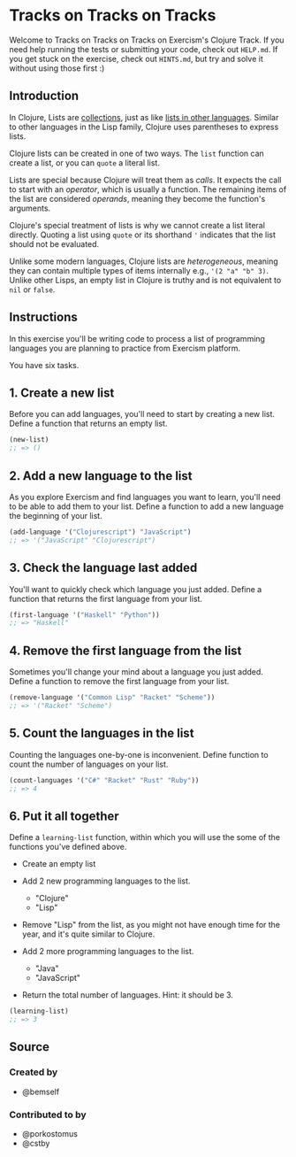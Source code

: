 # Tracks on Tracks on Tracks

Welcome to Tracks on Tracks on Tracks on Exercism's Clojure Track.
If you need help running the tests or submitting your code, check out `HELP.md`.
If you get stuck on the exercise, check out `HINTS.md`, but try and solve it without using those first :)

## Introduction

In Clojure, Lists are [collections][type-collection], just as like [lists in other languages][type-list]. Similar to other languages in the Lisp family, Clojure uses parentheses to express lists.

Clojure lists can be created in one of two ways. The `list` function can create a list, or you can `quote` a literal list.

Lists are special because Clojure will treat them as _calls_. It expects the call to start with an _operator_, which is usually a function. The remaining items of the list are considered _operands_, meaning they become the function's arguments.

Clojure's special treatment of lists is why we cannot create a list literal directly. Quoting a list using `quote` or its shorthand `'` indicates that the list should not be evaluated.

Unlike some modern languages, Clojure lists are _heterogeneous_, meaning they can contain multiple types of items internally e.g., `'(2 "a" "b" 3)`.
Unlike other Lisps, an empty list in Clojure is truthy and is not equivalent to `nil` or `false`.

[type-list]: https://github.com/exercism/v3/blob/main/reference/types/list.md
[type-collection]: https://github.com/exercism/v3/blob/main/reference/types/collection.md

## Instructions

In this exercise you'll be writing code to process a list of programming languages you are planning to practice from Exercism platform.

You have six tasks.

## 1. Create a new list

Before you can add languages, you'll need to start by creating a new list. Define a function that returns an empty list.

```clojure
(new-list)
;; => ()
```

## 2. Add a new language to the list

As you explore Exercism and find languages you want to learn, you'll need to be able to add them to your list. Define a function to add a new language the beginning of your list.

```clojure
(add-language '("Clojurescript") "JavaScript")
;; => '("JavaScript" "Clojurescript")
```

## 3. Check the language last added

You'll want to quickly check which language you just added. Define a function that returns the first language from your list.

```clojure
(first-language '("Haskell" "Python"))
;; => "Haskell"
```

## 4. Remove the first language from the list

Sometimes you'll change your mind about a language you just added. Define a function to remove the first language from your list.

```clojure
(remove-language '("Common Lisp" "Racket" "Scheme"))
;; => '("Racket" "Scheme")
```

## 5. Count the languages in the list

Counting the languages one-by-one is inconvenient. Define function to count the number of languages on your list.

```clojure
(count-languages '("C#" "Racket" "Rust" "Ruby"))
;; => 4
```

## 6. Put it all together

Define a `learning-list` function, within which you will use the some of the functions you've defined above.

- Create an empty list
- Add 2 new programming languages to the list.

  - "Clojure"
  - "Lisp"

- Remove "Lisp" from the list, as you might not have enough time for the year, and it's quite similar to Clojure.
- Add 2 more programming languages to the list.

  - "Java"
  - "JavaScript"

- Return the total number of languages. Hint: it should be 3.

```clojure
(learning-list)
;; => 3
```

## Source

### Created by

- @bemself

### Contributed to by

- @porkostomus
- @cstby